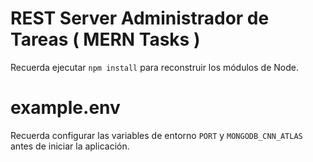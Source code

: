 # REST Server Administrador de Tareas ( MERN Tasks )
Recuerda ejecutar ```npm install``` para reconstruir los módulos de Node.

# example.env
Recuerda configurar las variables de entorno ```PORT``` y ```MONGODB_CNN_ATLAS``` antes de iniciar la aplicación.